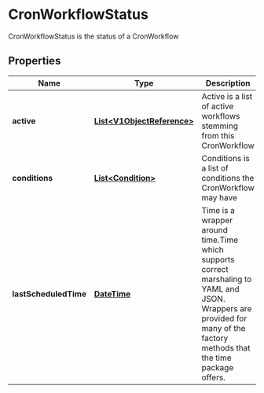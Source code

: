 

# CronWorkflowStatus

CronWorkflowStatus is the status of a CronWorkflow
## Properties

Name | Type | Description | Notes
------------ | ------------- | ------------- | -------------
**active** | [**List&lt;V1ObjectReference&gt;**](V1ObjectReference.md) | Active is a list of active workflows stemming from this CronWorkflow | 
**conditions** | [**List&lt;Condition&gt;**](Condition.md) | Conditions is a list of conditions the CronWorkflow may have | 
**lastScheduledTime** | [**DateTime**](DateTime.md) | Time is a wrapper around time.Time which supports correct marshaling to YAML and JSON.  Wrappers are provided for many of the factory methods that the time package offers. | 



